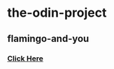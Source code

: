 # the-odin-project

## flamingo-and-you

### [Click Here](https://aditi002-holo.github.io/flamingo-and-you/)